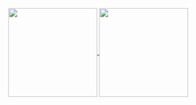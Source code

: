<div>
  <a href="https://github.com/kahsale94">
  <img height="180em" align="center" src="https://github-readme-stats.vercel.app/api?username=kahsale94&show_icons=true&theme=tokyonight&include_all_commits=true&count_private=true"/>
  <img height="180em" align="center" src="https://github-readme-stats.vercel.app/api/top-langs/?username=kahsale94&layout=compact&langs_count=7&theme=tokyonight"/>
</div>
